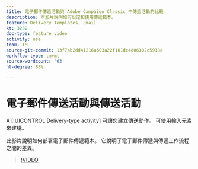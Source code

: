 ```yaml
---
title: 電子郵件傳遞活動與 Adobe Campaign Classic 中傳遞活動的比較
description: 本影片說明如何設定和使用傳遞範本。
feature: Delivery Templates, Email
kt: 3232
doc-type: feature video
activity: use
team: TM
source-git-commit: 13f7ab2dd41216a603a22f181dc4d06302c5918a
workflow-type: tm+mt
source-wordcount: '63'
ht-degree: 88%

---
```



# 電子郵件傳送活動與傳送活動

A [!UICONTROL Delivery-type activity] 可讓您建立傳送動作。 可使用輸入元素來建構。

此影片說明如何部署電子郵件傳遞範本。 它說明了電子郵件傳遞與傳遞工作流程之間的差異。

>[!VIDEO](https://video.tv.adobe.com/v/24065?quality=12&learn=on)
